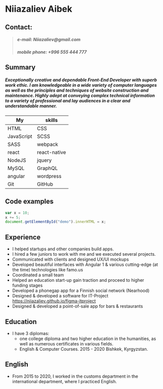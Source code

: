 # Niiazaliev Aibek

## Contact:
>##### **e-mail:** _Niiazaliev@gmail.com_ 
>##### **mobile phone:** _+996 555 444 777_

## Summary 
##### Exceptionally creative and dependable Front-End Developer with superb work ethic. I am knowledgeable in a wide variety of computer languages as well as the principles and techniques of website construction and maintenance. Highly adept at conveying complex technical information to a variety of professional and lay audiences in a clear and understandable manner.

My | skills 
------------ | -------------
HTML | CSS 
JavaScript | SCSS
SASS | webpack
react | react-native
NodeJS | jquery
MySQL | GraphQL
angular | wordpress
Git | GitHub

## Code examples
```javascript
var x = 10;
x += 5;
document.getElementById("demo").innerHTML = x;
```

## Experience 
* I helped startups and other companies build apps. 
* I hired a few juniors to work with me and we executed several projects.
* Communicated with clients and designed UX/UI mockups
* Developed beautiful interfaces with Angular 1 & various cutting-edge (at the time) technologies like famo.us
* Coordinated a small team
* Helped an education start-up gain traction and proceed to higher funding stages
* Developed a phonegap app for a Finnish social network (Nearhood)
* Designed & developed a software for IT-Project https://niiazaliev.github.io/figma-itproject
* Designed & developed a point-of-sale app for bars & restaurants



## Education

- I have 3 diplomas:
    - one college diploma and two higher education in the humanities, as well as numerous certificates in various fields.
    - English & Computer Courses.
    2015 - 2020
    Bishkek, Kyrgyzstan.

## English
* From 2015 to 2020, I worked in the customs department in the international department, where I practiced English.
